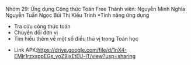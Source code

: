 Nhóm 29: Ứng dụng Công thức Toán Free
Thành viên: 
    Nguyễn Minh Nghĩa
    Nguyễn Tuấn Ngọc
    Bùi Thị Kiều Trinh
*Tính năng ứng dụng
- Tra cứu công thức toán 
- Chuyển đổi đơn vị
- Tìm hiểu thêm về một số điều thú vị trong Toán học
* Link APK:https://drive.google.com/file/d/1nX4-EMlr1rzxxppEGs_yoZ9ixEtEU-lT/view?usp=sharing
